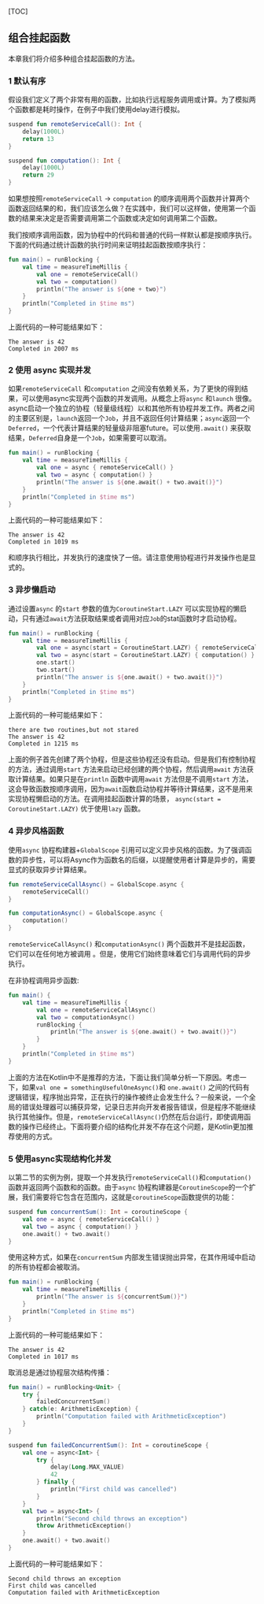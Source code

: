 [TOC]

## 组合挂起函数

本章我们将介绍多种组合挂起函数的方法。

### 1 默认有序

假设我们定义了两个非常有用的函数，比如执行远程服务调用或计算。为了模拟两个函数都是耗时操作，在例子中我们使用delay进行模拟。

```kotlin
suspend fun remoteServiceCall(): Int {
    delay(1000L)
    return 13
}

suspend fun computation(): Int {
    delay(1000L)
    return 29
}
```

如果想按照`remoteServiceCall` -> `computation` 的顺序调用两个函数并计算两个函数返回结果的和，我们应该怎么做？在实践中，我们可以这样做，使用第一个函数的结果来决定是否需要调用第二个函数或决定如何调用第二个函数。

我们按顺序调用函数，因为协程中的代码和普通的代码一样默认都是按顺序执行。下面的代码通过统计函数的执行时间来证明挂起函数按顺序执行：

```kotlin
fun main() = runBlocking {
    val time = measureTimeMillis {
        val one = remoteServiceCall()
        val two = computation()
        println("The answer is ${one + two}")
    }
    println("Completed in $time ms")
}
```

上面代码的一种可能结果如下：

```
The answer is 42
Completed in 2007 ms
```

### 2 使用 async 实现并发

如果`remoteServiceCall` 和`computation` 之间没有依赖关系，为了更快的得到结果，可以使用async实现两个函数的并发调用。从概念上将`async` 和`launch` 很像。async启动一个独立的协程（轻量级线程）以和其他所有协程并发工作。两者之间的主要区别是，`launch`返回一个`Job`，并且不返回任何计算结果；`async`返回一个`Deferred`，一个代表计算结果的轻量级非阻塞future。可以使用`.await()` 来获取结果，`Deferred`自身是一个`Job`，如果需要可以取消。

```kotlin
fun main() = runBlocking {
    val time = measureTimeMillis {
        val one = async { remoteServiceCall() }
        val two = async { computation() }
        println("The answer is ${one.await() + two.await()}")
    }
    println("Completed in $time ms")
}
```

上面代码的一种可能结果如下：

```
The answer is 42
Completed in 1019 ms
```

和顺序执行相比，并发执行的速度快了一倍。请注意使用协程进行并发操作也是显式的。

### 3 异步懒启动

通过设置`async` 的`start` 参数的值为`CoroutineStart.LAZY` 可以实现协程的懒启动，只有通过`await`方法获取结果或者调用对应`Job`的stat函数时才启动协程。

```kotlin
fun main() = runBlocking {
    val time = measureTimeMillis {
        val one = async(start = CoroutineStart.LAZY) { remoteServiceCall() }
        val two = async(start = CoroutineStart.LAZY) { computation() }
        one.start()
        two.start()
        println("The answer is ${one.await() + two.await()}")
    }
    println("Completed in $time ms")
}
```

上面代码的一种可能结果如下：

```
there are two routines,but not stared
The answer is 42
Completed in 1215 ms
```

上面的例子首先创建了两个协程，但是这些协程还没有启动。但是我们有控制协程的方法，通过调用`start` 方法来启动已经创建的两个协程，然后调用`await` 方法获取计算结果。如果只是在`println` 函数中调用`await` 方法但是不调用`start` 方法，这会导致函数按顺序调用，因为`await`函数启动协程并等待计算结果，这不是用来实现协程懒启动的方法。在调用挂起函数计算的场景， `async(start = CoroutineStart.LAZY)` 优于使用`lazy` 函数。

### 4 异步风格函数

使用`async` 协程构建器+`GlobalScope` 引用可以定义异步风格的函数。为了强调函数的异步性，可以将Async作为函数名的后缀，以提醒使用者计算是异步的，需要显式的获取异步计算结果。

```kotlin
fun remoteServiceCallAsync() = GlobalScope.async {
    remoteServiceCall()
}

fun computationAsync() = GlobalScope.async {
    computation()
}
```

`remoteServiceCallAsync()` 和`computationAsync()` 两个函数并不是挂起函数，它们可以在任何地方被调用 。但是，使用它们始终意味着它们与调用代码的异步执行。

在非协程调用异步函数:

```kotlin
fun main() {
    val time = measureTimeMillis {
        val one = remoteServiceCallAsync()
        val two = computationAsync()
        runBlocking {
            println("The answer is ${one.await() + two.await()}")
        }
    }
    println("Completed in $time ms")
}
```

上面的方法在Kotlin中不是推荐的方法，下面让我们简单分析一下原因。考虑一下，如果`val one = somethingUsefulOneAsync()`和 `one.await()` 之间的代码有逻辑错误，程序抛出异常，正在执行的操作被终止会发生什么？一般来说，一个全局的错误处理器可以捕获异常，记录日志并向开发者报告错误，但是程序不能继续执行其他操作。但是，`remoteServiceCallAsync()`仍然在后台运行，即使调用函数的操作已经终止。下面将要介绍的结构化并发不存在这个问题，是Kotlin更加推荐使用的方式。

### 5 使用async实现结构化并发

以第二节的实例为例，提取一个并发执行`remoteServiceCall()`和`computation()`函数并返回两个函数和的函数。由于`async` 协程构建器是`CoroutineScope`的一个扩展，我们需要将它包含在范围内，这就是`coroutineScope`函数提供的功能：

```kotlin
suspend fun concurrentSum(): Int = coroutineScope {
    val one = async { remoteServiceCall() }
    val two = async { computation() }
    one.await() + two.await()
}
```

使用这种方式，如果在`concurrentSum` 内部发生错误抛出异常，在其作用域中启动的所有协程都会被取消。

```kotlin
fun main() = runBlocking {
    val time = measureTimeMillis {
        println("The answer is ${concurrentSum()}")
    }
    println("Completed in $time ms")
}
```

上面代码的一种可能结果如下：

```
The answer is 42
Completed in 1017 ms
```

取消总是通过协程层次结构传播：

```kotlin
fun main() = runBlocking<Unit> {
    try {
        failedConcurrentSum()
    } catch(e: ArithmeticException) {
        println("Computation failed with ArithmeticException")
    }
}

suspend fun failedConcurrentSum(): Int = coroutineScope {
    val one = async<Int> {
        try {
            delay(Long.MAX_VALUE)
            42
        } finally {
            println("First child was cancelled")
        }
    }
    val two = async<Int> {
        println("Second child throws an exception")
        throw ArithmeticException()
    }
    one.await() + two.await()
}
```

上面代码的一种可能结果如下：

```
Second child throws an exception
First child was cancelled
Computation failed with ArithmeticException
```